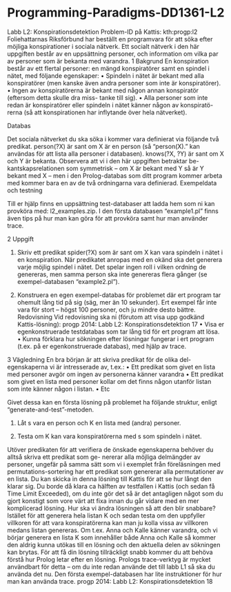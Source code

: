Programming-Paradigms-DD1361-L2
===============================

Labb L2: Konspirationsdetektion Problem-ID på Kattis: kth:progp:l2
Foliehattarnas Riksförbund har beställt en programvara för att söka efter möjliga konspirationer i sociala nätverk. Ett socialt nätverk i den här uppgiften består av en uppsättning personer, och information om vilka par av personer som är bekanta med varandra.
1 Bakgrund
En konspiration består av ett flertal personer: en mängd konspiratörer samt en spindel i nätet, med följande egenskaper:
• Spindeln i nätet är bekant med alla konspiratörer (men kanske även andra personer som inte är konspiratörer).
• Ingen av konspiratörerna är bekant med någon annan konspiratör (eftersom detta skulle dra miss- tanke till sig).
• Alla personer som inte redan är konspiratörer eller spindeln i nätet känner någon av konspiratö- rerna (så att konspirationen har inflytande över hela nätverket).

Databas

Det sociala nätverket du ska söka i kommer vara definierat via följande två predikat.
person(?X) är sant om X är en person (så “person(X).” kan användas för att lista alla personer i databasen).
knows(?X, ?Y) är sant om X och Y är bekanta. Observera att vi i den här uppgiften betraktar be- kantskapsrelationen som symmetrisk – om X är bekant med Y så är Y bekant med X – men i den Prolog-databas som ditt program kommer arbeta med kommer bara en av de två ordningarna vara definierad.
Exempeldata och testning

Till er hjälp finns en uppsättning test-databaser att ladda hem som ni kan provköra med: l2_examples.zip. I den första databasen “example1.pl” finns även tips på hur man kan göra för att provköra samt hur
man använder trace.

2 Uppgift
1. Skriv ett predikat spider(?X) som är sant om X kan vara spindeln i nätet i en konspiration. När predikatet anropas med en okänd ska det generera varje möjlig spindel i nätet. Det spelar ingen roll i vilken ordning de genereras, men samma person ska inte genereras flera gånger (se exempel-databasen “example2.pl”).

2. Konstruera en egen exempel-databas för problemet där ert program tar ohemult lång tid på sig (säg, mer än 10 sekunder). Ert exempel får inte vara för stort – högst 100 personer, och ju mindre desto bättre.
Redovisning
Vid redovisning ska ni (förutom att visa upp godkänd Kattis-lösning):
progp 2014: Labb L2: Konspirationsdetektion 17
• Visa er egenkonstruerade testdatabas som tar lång tid för ert program att lösa.
• Kunna förklara hur sökningen efter lösningar fungerar i ert program (t.ex. på er egenkonstruerade
databas), med hjälp av trace.

3 Vägledning
En bra början är att skriva predikat för de olika del-egenskaperna vi är intresserade av, t.ex.:
• Ett predikat som givet en lista med personer avgör om ingen av personerna känner varandra
• Ett predikat som givet en lista med personer kollar om det finns någon utanför listan som inte känner någon i listan.
• Etc

Givet dessa kan en första lösning på problemet ha följande struktur, enligt “generate-and-test”-metoden.

1. Låt s vara en person och K en lista med (andra) personer.

2. Testa om K kan vara konspiratörerna med s som spindeln i nätet.

Utöver predikaten för att verifiera de önskade egenskaperna behöver du alltså skriva ett predikat som ge- nererar alla möjliga delmängder av personer, ungefär på samma sätt som vi i exemplet från föreläsningen med permutations-sortering har ett predikat som genererar alla permutationer av en lista.
Du kan skicka in denna lösning till Kattis för att se hur långt den klarar sig. Du borde då klara ca hälften av testfallen i Kattis (och sedan få Time Limit Exceeded), om du inte gör det så är det antagligen något som du gjort konstigt som vore värt att fixa innan du går vidare med en mer komplicerad lösning.
Hur ska vi ändra lösningen så att den blir snabbare? Istället för att generera hela listan K och sedan testa om den uppfyller villkoren för att vara konspiratörerna kan man ju kolla vissa av villkoren medans listan genereras. Om t.ex. Anna och Kalle känner varandra, och vi börjar generera en lista K som innehåller både Anna och Kalle så kommer den aldrig kunna utökas till en lösning och den aktuella delen av sökningen kan brytas.
För att få din lösning tillräckligt snabb kommer du att behöva förstå hur Prolog letar efter en lösning. Prologs trace-verktyg är mycket användbart för detta – om du inte redan använde det till labb L1 så ska du använda det nu. Den första exempel-databasen har lite instruktioner för hur man kan använda trace.
progp 2014: Labb L2: Konspirationsdetektion 18
